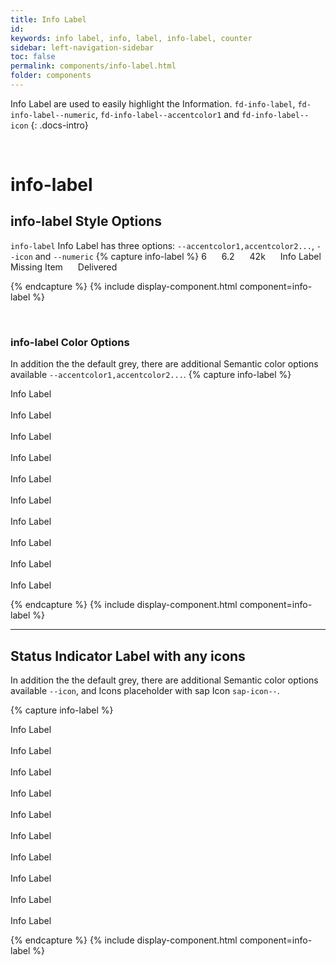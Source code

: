 ```yaml
---
title: Info Label
id:
keywords: info label, info, label, info-label, counter
sidebar: left-navigation-sidebar
toc: false
permalink: components/info-label.html
folder: components
---
```


Info Label are used to easily highlight the Information. `fd-info-label`, `fd-info-label--numeric`, `fd-info-label--accentcolor1` and `fd-info-label--icon`
{: .docs-intro}

<br>

# info-label

## info-label Style Options
`info-label` Info Label has three options: `--accentcolor1,accentcolor2...`, `--icon` and `--numeric`
{% capture info-label %}
<span class="fd-info-label fd-info-label--numeric fd-info-label--accentcolor1">6</span>
<span class="fd-info-label fd-info-label--numeric fd-info-label--accentcolor2">6.2</span>
<span class="fd-info-label fd-info-label--numeric fd-info-label--accentcolor3">42k</span>
<span class="fd-info-label fd-info-label--accentcolor3">Info Label </span>
<span class="fd-info-label fd-info-label--accentcolor4">Missing Item</span>
<span class="fd-info-label fd-info-label--accentcolor5 fd-info-label--icon sap-icon--photo-voltaic">Delivered</span>

{% endcapture %}
{% include display-component.html component=info-label %}

<br>

### info-label Color Options
In addition the the default grey, there are additional Semantic color options available `--accentcolor1,accentcolor2...`.
{% capture info-label %}

<span class="fd-info-label fd-info-label--accentcolor1">Info Label</span>
<br><br>
<span class="fd-info-label fd-info-label--accentcolor2">Info Label</span>
<br><br>
<span class="fd-info-label fd-info-label--accentcolor3">Info Label</span>
<br><br>
<span class="fd-info-label fd-info-label--accentcolor4">Info Label</span>
<br><br>
<span class="fd-info-label fd-info-label--accentcolor5">Info Label</span>
<br><br>
<span class="fd-info-label fd-info-label--accentcolor6">Info Label</span>
<br><br>
<span class="fd-info-label fd-info-label--accentcolor7">Info Label</span>
<br><br>
<span class="fd-info-label fd-info-label--accentcolor8">Info Label</span>
<br><br>
<span class="fd-info-label fd-info-label--accentcolor9">Info Label</span>
<br><br>
<span class="fd-info-label fd-info-label--accentcolor10">Info Label</span>

{% endcapture %}
{% include display-component.html component=info-label %}

<hr>


## Status Indicator Label with any icons

In addition the the default grey, there are additional Semantic color options available `--icon`, and Icons placeholder with sap Icon `sap-icon--`.

{% capture info-label %}

<span class="fd-info-label fd-info-label--accentcolor1 fd-info-label--icon sap-icon--future">Info Label</span>
<br><br>
<span class="fd-info-label fd-info-label--accentcolor2 fd-info-label--icon sap-icon--add-activity-2">Info Label</span>
<br><br>
<span class="fd-info-label fd-info-label--accentcolor3 fd-info-label--icon sap-icon--bar-code">Info Label</span>
<br><br>
<span class="fd-info-label fd-info-label--accentcolor4 fd-info-label--icon sap-icon--time-entry-request">Info Label</span>
<br><br>
<span class="fd-info-label fd-info-label--accentcolor5 fd-info-label--icon sap-icon--bubble-chart">Info Label</span>
<br><br>
<span class="fd-info-label fd-info-label--accentcolor6 fd-info-label--icon sap-icon--hide">Info Label</span>
<br><br>
<span class="fd-info-label fd-info-label--accentcolor7 fd-info-label--icon sap-icon--key">Info Label</span>
<br><br>
<span class="fd-info-label fd-info-label--accentcolor8 fd-info-label--icon sap-icon--technical-object">Info Label</span>
<br><br>
<span class="fd-info-label fd-info-label--accentcolor9 fd-info-label--icon sap-icon--upload-to-cloud">Info Label</span>
<br><br>
<span class="fd-info-label fd-info-label--accentcolor10 fd-info-label--icon sap-icon--upload-to-cloud">Info Label</span>

{% endcapture %}
{% include display-component.html component=info-label %}

<br>

<style>
.fd-info-label{
    margin-right: 20px;
}
</style>
